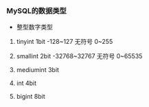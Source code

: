 ### MySQL的数据类型

* 整型数字类型

1. tinyint  1bit -128~127 无符号 0~255

2. smallint 2bit -32768~32767 无符号 0~65535

3. mediumint 3bit 

4. int 4bit

5. bigint 8bit
